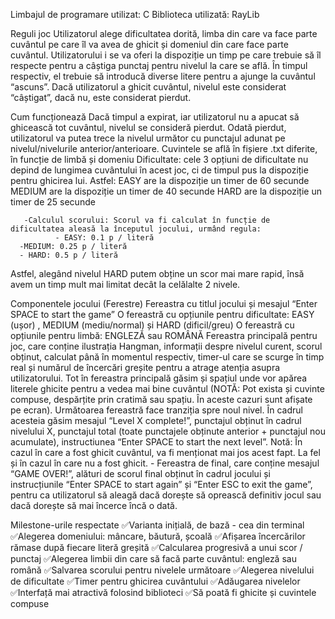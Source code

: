 Limbajul de programare utilizat: C
Biblioteca utilizată: RayLib

Reguli joc
Utilizatorul alege dificultatea dorită, limba din care va face parte cuvântul pe care îl va avea de ghicit și domeniul din care face parte cuvântul.
Utilizatorului i se va oferi la dispoziție un timp pe care trebuie să îl respecte pentru a câștiga punctaj pentru nivelul la care se află. 
În timpul respectiv, el trebuie să introducă diverse litere pentru a ajunge la cuvântul “ascuns”.
Dacă utilizatorul a ghicit cuvântul, nivelul este considerat “câștigat”, dacă nu, este considerat pierdut.

Cum funcționează
Dacă timpul a expirat, iar utilizatorul nu a apucat să ghicească tot cuvântul, nivelul se consideră pierdut. Odată pierdut, utilizatorul va putea trece la nivelul următor cu punctajul adunat pe nivelul/nivelurile anterior/anterioare.
Cuvintele se află în fișiere .txt diferite, în funcție de limbă și domeniu
Dificultate: cele 3 opțiuni de dificultate nu depind de lungimea cuvântului în acest joc, ci de timpul pus la dispoziție pentru ghicirea lui. Astfel:
EASY are la dispoziție un timer de 60 secunde
MEDIUM are la dispoziție un timer de 40 secunde
HARD are la dispoziție un timer de 25 secunde

       -Calculul scorului: Scorul va fi calculat în funcție de dificultatea aleasă la începutul jocului, urmând regula:
		      - EASY: 0.1 p / literă	
      -MEDIUM: 0.25 p / literă
      - HARD: 0.5 p / literă 	
Astfel, alegând nivelul HARD putem obține un scor mai mare rapid, însă avem un timp mult mai limitat decât la celălalte 2 nivele.

Componentele jocului (Ferestre)
Fereastra cu titlul jocului și mesajul “Enter SPACE to start the game”
O fereastră cu opțiunile pentru dificultate: EASY (ușor) , MEDIUM (mediu/normal) și HARD (dificil/greu)
O fereastră cu opțiunile pentru limbă: ENGLEZĂ sau ROMÂNĂ
Fereastra principală pentru joc, care conține ilustrația Hangman, informații despre nivelul curent, scorul obținut, calculat până în momentul respectiv, timer-ul care se scurge în timp real și numărul de încercări greșite pentru a atrage atenția asupra utilizatorului. Tot în fereastra principală găsim și spațiul unde vor apărea literele ghicite pentru a vedea mai bine cuvântul (NOTĂ: Pot exista și cuvinte compuse, despărțite prin cratimă sau spațiu. În aceste cazuri sunt afișate pe ecran).
Următoarea fereastră face tranziția spre noul nivel. În cadrul acesteia găsim mesajul “Level X complete!”, punctajul obținut în cadrul nivelului X, punctajul total (toate punctajele obținute anterior + punctajul nou acumulate), instructiunea “Enter SPACE to start the next level”. 
Notă: În cazul în care a fost ghicit cuvântul, va fi menționat mai jos acest fapt. La fel și în cazul în care nu a fost ghicit.
      - Fereastra de final, care conține mesajul “GAME OVER!”, alături de scorul final obținut în cadrul jocului și instrucțiunile “Enter SPACE to start again” și “Enter ESC to exit the game”, pentru ca utilizatorul să aleagă dacă dorește să oprească definitiv jocul sau dacă dorește să mai încerce încă o dată. 
      
Milestone-urile respectate
✅Varianta inițială, de bază - cea din terminal
✅Alegerea domeniului: mâncare, băutură, școală
✅Afișarea încercărilor rămase după fiecare literă greșită
✅Calcularea progresivă a unui scor / punctaj
✅Alegerea limbii din care să facă parte cuvântul: engleză sau română
✅Salvarea scorului pentru nivelele următoare
✅Alegerea nivelului de dificultate
✅Timer pentru ghicirea cuvântului
✅Adăugarea nivelelor
✅Interfață mai atractivă folosind biblioteci
✅Să poată fi ghicite și cuvintele compuse

